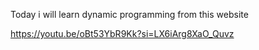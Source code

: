 Today i will learn dynamic programming from this website

https://youtu.be/oBt53YbR9Kk?si=LX6iArg8XaO_Quvz
